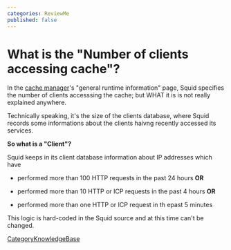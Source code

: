```yaml
---
categories: ReviewMe
published: false
---
```

# What is the "Number of clients accessing cache"?

In the [cache
manager](/SquidFaq/CacheManager)'s
"general runtime information" page, Squid specifies the number of
clients accesssing the cache; but WHAT it is is not really explained
anywhere.

Technically speaking, it's the size of the clients database, where Squid
records some informations about the clients haivng recently accessed its
services.

**So what is a "Client"?**

Squid keeps in its client database information about IP addresses which
have

  - performed more than 100 HTTP requests in the past 24 hours **OR**

  - performed more than 10 HTTP or ICP requests in the past 4 hours
    **OR**

  - performed more than one HTTP or ICP request in th epast 5 minutes

This logic is hard-coded in the Squid source and at this time can't be
changed.

[CategoryKnowledgeBase](/CategoryKnowledgeBase)
